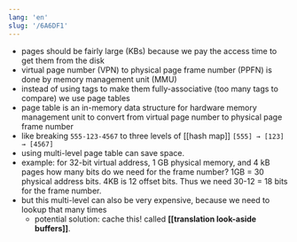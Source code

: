 ```yaml
---
lang: 'en'
slug: '/6A6DF1'
---
```


- pages should be fairly large (KBs) because we pay the access time to get them from the disk
- virtual page number (VPN) to physical page frame number (PPFN) is done by memory management unit (MMU)
- instead of using tags to make them fully-associative (too many tags to compare) we use page tables
- page table is an in-memory data structure for hardware memory management unit to convert from virtual page number to physical page frame number
- like breaking `555-123-4567` to three levels of [[hash map]] `[555] → [123] → [4567]`
- using multi-level page table can save space.
- example: for 32-bit virtual address, 1 GB physical memory, and 4 kB pages how many bits do we need for the frame number? 1GB = 30 physical address bits. 4KB is 12 offset bits. Thus we need 30-12 = 18 bits for the frame number.
- but this multi-level can also be very expensive, because we need to lookup that many times
  - potential solution: cache this! called **[[translation look-aside buffers]]**.
